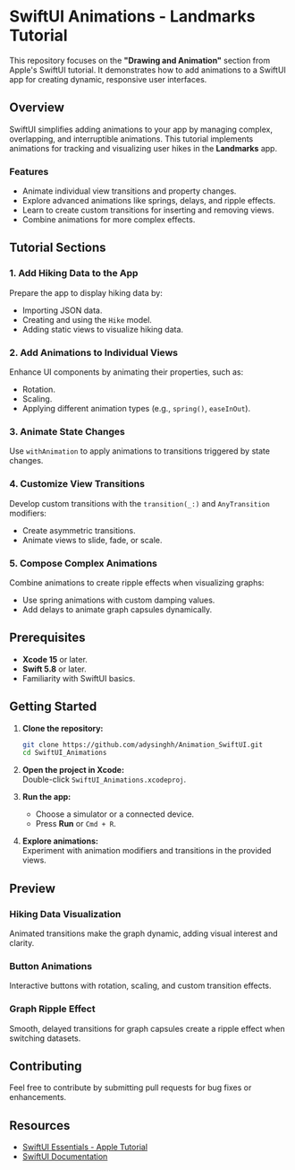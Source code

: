 # SwiftUI Animations - Landmarks Tutorial  
This repository focuses on the **"Drawing and Animation"** section from Apple's SwiftUI tutorial. It demonstrates how to add animations to a SwiftUI app for creating dynamic, responsive user interfaces.

## Overview  
SwiftUI simplifies adding animations to your app by managing complex, overlapping, and interruptible animations. This tutorial implements animations for tracking and visualizing user hikes in the **Landmarks** app.

### Features  
- Animate individual view transitions and property changes.  
- Explore advanced animations like springs, delays, and ripple effects.  
- Learn to create custom transitions for inserting and removing views.  
- Combine animations for more complex effects.  

## Tutorial Sections  

### 1. **Add Hiking Data to the App**  
Prepare the app to display hiking data by:  
- Importing JSON data.  
- Creating and using the `Hike` model.  
- Adding static views to visualize hiking data.  

### 2. **Add Animations to Individual Views**  
Enhance UI components by animating their properties, such as:  
- Rotation.  
- Scaling.  
- Applying different animation types (e.g., `spring()`, `easeInOut`).  

### 3. **Animate State Changes**  
Use `withAnimation` to apply animations to transitions triggered by state changes.  

### 4. **Customize View Transitions**  
Develop custom transitions with the `transition(_:)` and `AnyTransition` modifiers:  
- Create asymmetric transitions.  
- Animate views to slide, fade, or scale.  

### 5. **Compose Complex Animations**  
Combine animations to create ripple effects when visualizing graphs:  
- Use spring animations with custom damping values.  
- Add delays to animate graph capsules dynamically.  

## Prerequisites  
- **Xcode 15** or later.  
- **Swift 5.8** or later.  
- Familiarity with SwiftUI basics.  

## Getting Started  

1. **Clone the repository:**  
   ```bash  
   git clone https://github.com/adysinghh/Animation_SwiftUI.git
   cd SwiftUI_Animations  
   ```  
2. **Open the project in Xcode:**  
   Double-click `SwiftUI_Animations.xcodeproj`.  

3. **Run the app:**  
   - Choose a simulator or a connected device.  
   - Press **Run** or `Cmd + R`.  

4. **Explore animations:**  
   Experiment with animation modifiers and transitions in the provided views.  

## Preview  

### Hiking Data Visualization  
Animated transitions make the graph dynamic, adding visual interest and clarity.  

### Button Animations  
Interactive buttons with rotation, scaling, and custom transition effects.  

### Graph Ripple Effect  
Smooth, delayed transitions for graph capsules create a ripple effect when switching datasets.  

## Contributing  
Feel free to contribute by submitting pull requests for bug fixes or enhancements.  

## Resources  
- [SwiftUI Essentials - Apple Tutorial](https://developer.apple.com/tutorials/swiftui/animating-views-and-transitions)  
- [SwiftUI Documentation](https://developer.apple.com/documentation/swiftui/)  
